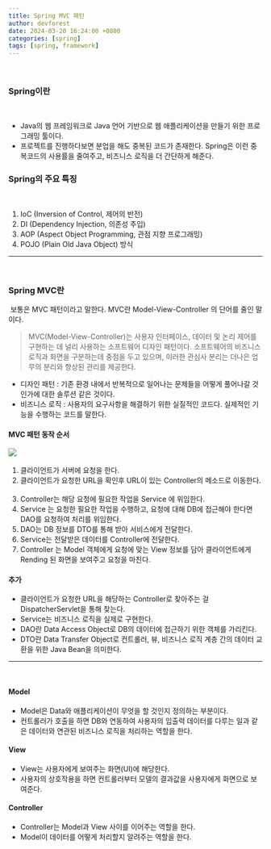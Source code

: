 ```yaml
---
title: Spring MVC 패턴
author: devforest
date: 2024-03-20 16:24:00 +0800
categories: [spring]
tags: [spring, framework]
---
```

​
### Spring이란
​
-   Java의 웹 프레임워크로 Java 언어 기반으로 웹 애플리케이션을 만들기 위한 프로그래밍 툴이다.
-   프로젝트를 진행하다보면 분업을 해도 중복된 코드가 존재한다. Spring은 이런 중복코드의 사용률을 줄여주고, 비즈니스 로직을 더 간단하게 해준다.
​
### Spring의 주요 특징
​
1.  IoC (Inversion of Control, 제어의 반전)
2.  DI (Dependency Injection, 의존성 주입)
3.  AOP (Aspect Object Programming, 관점 지향 프로그래밍)
4.  POJO (Plain Old Java Object) 방식
​
---
​
### Spring MVC란
​
보통은 MVC 패턴이라고 말한다. MVC란 Model-View-Controller 의 단어를 줄인 말이다.
​
> MVC(Model-View-Controller)는 사용자 인터페이스, 데이터 및 논리 제어를 구현하는 데 널리 사용하는 소프트웨어 디자인 패턴이다. 소프트웨어의 비즈니스 로직과 화면을 구분하는데 중점을 두고 있으며, 이러한 관심사 분리는 더나은 업무의 분리와 향상된 관리를 제공한다.
​
- 디자인 패턴 : 기존 환경 내에서 반복적으로 일어나는 문제들을 어떻게 풀어나갈 것인가에 대한 솔루션 같은 것이다.
​
- 비즈니스 로직 : 사용자의 요구사항을 해결하기 위한 실질적인 코드다. 실제적인 기능을 수행하는 코드를 말한다.
​
​
#### MVC 패턴 동작 순서

![](https://img1.daumcdn.net/thumb/R1280x0/?scode=mtistory2&fname=https%3A%2F%2Fblog.kakaocdn.net%2Fdn%2FvZopT%2FbtsFmfp1B7a%2FIXXc7212c5Injk4Fz6dmb1%2Fimg.png)
​
1. 클라이언트가 서버에 요청을 한다.
​
2. 클라이언트가 요청한 URL을 확인후 URL이 있는 Controller의 메소드로 이동한다.
​
3. Controller는 해당 요청에 필요한 작업을 Service 에 위임한다.
​
4. Service 는 요청한 필요한 작업을 수행하고, 요청에 대해 DB에 접근해야 한다면 DAO를 요청하여 처리를 위임한다.
​
5. DAO는 DB 정보를 DTO를 통해 받아 서비스에게 전달한다.
​
6. Service는 전달받은 데이터를 Controller에 전달한다.
​
7. Controller 는 Model 객체에게 요청에 맞는 View 정보를 담아 클라이언트에게 Rending 된 화면을 보여주고 요청을 마친다.
​

#### 추가

- 클라이언트가 요청한 URL을 해당하는 Controller로 찾아주는 걸 DispatcherServlet을 통해 찾는다.
- Service는 비즈니스 로직을 실제로 구현한다.
- DAO란 Data Access Object로 DB의 데이터에 접근하기 위한 객체를 가리킨다.
- DTO란 Data Transfer Object로 컨트롤러, 뷰, 비즈니스 로직 계층 간의 데이터 교환을 위한 Java Bean을 의미한다.
​


---
​
#### Model​
-   Model은 Data와 애플리케이션이 무엇을 할 것인지 정의하는 부분이다. 
-   컨트롤러가 호출을 하면 DB와 연동하여 사용자의 입출력 데이터를 다루는 일과 같은 데이터와 연관된 비즈니스 로직을 처리하는 역할을 한다.
​
#### View

-   View는 사용자에게 보여주는 화면(UI)에 해당한다.
-   사용자의 상호작용을 하면 컨트롤러부터 모델의 결과값을 사용자에게 화면으로 보여준다.
​
#### Controller
-   Controller는 Model과 View 사이를 이어주는 역할을 한다.
-   Model이 데이터를 어떻게 처리할지 알려주는 역할을 한다.
